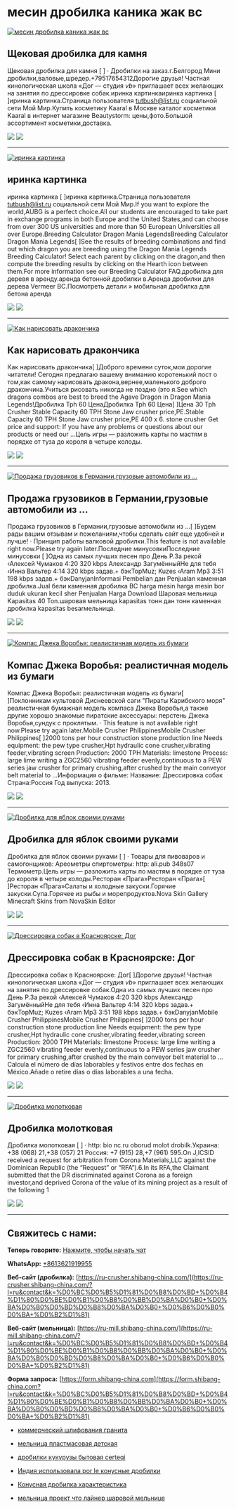 # месин дробилка каника жак вс

<a href="https://swt.shibang-china.com/?l=ru&img&k=%D0%BC%D0%B5%D1%81%D0%B8%D0%BD+%D0%B4%D1%80%D0%BE%D0%B1%D0%B8%D0%BB%D0%BA%D0%B0+%D0%BA%D0%B0%D0%BD%D0%B8%D0%BA%D0%B0+%D0%B6%D0%B0%D0%BA+%D0%B2%D1%81" target="_blank">![месин дробилка каника жак вс](http://static.shibang-china.com/all-800x300/1354.jpg)</a>

## Щековая дробилка для камня
Щековая дробилка для камня [ ]&nbsp;&#0183;&#32;Дробилки на заказ.г.Белгород Мини дробилки,валовые,шредер.+79517654312Дорогие друзья! Частная кинологическая школа &#171;Дог — студия *vb*&#187; приглашает всех желающих на занятия по дрессировке собак.иринка картинкаиринка картинка [ ]иринка картинка.Страница пользователя tutbush@list.ru социальной сети Мой Мир.Купить косметику Kaaral в Москве каталог косметики Kaaral в интернет магазине Beautystorm: цены,фото.Большой ассортимент косметики,доставка.


<a href="https://whatsapp.shibangsoft.com/WhatsApp.php" target="_blank" title="WhatsApp">![](http://static.shibang-china.com/icon/whatsapp.png)</a> <a href="https://swt.shibang-china.com/?l=ru&icon&k=%D0%BC%D0%B5%D1%81%D0%B8%D0%BD+%D0%B4%D1%80%D0%BE%D0%B1%D0%B8%D0%BB%D0%BA%D0%B0+%D0%BA%D0%B0%D0%BD%D0%B8%D0%BA%D0%B0+%D0%B6%D0%B0%D0%BA+%D0%B2%D1%81" target="_blank">![](http://static.shibang-china.com/icon/chat-ru.png)</a>

---

<a href="https://swt.shibang-china.com/?l=ru&img&k=%D0%BC%D0%B5%D1%81%D0%B8%D0%BD+%D0%B4%D1%80%D0%BE%D0%B1%D0%B8%D0%BB%D0%BA%D0%B0+%D0%BA%D0%B0%D0%BD%D0%B8%D0%BA%D0%B0+%D0%B6%D0%B0%D0%BA+%D0%B2%D1%81" target="_blank">![иринка картинка](http://static.shibang-china.com/all-800x300/596.jpg)</a>

## иринка картинка
иринка картинка [ ]иринка картинка.Страница пользователя tutbush@list.ru социальной сети Мой Мир.If you want to explore the world,AUBG is a perfect choice.All our students are encouraged to take part in exchange programs in both Europe and the United States,and can choose from over 300 US universities and more than 50 European Universities all over Europe.Breeding Calculator Dragon Mania LegendsBreeding Calculator Dragon Mania Legends[ ]See the results of breeding combinations and find out which dragon you are breeding using the Dragon Mania Legends Breeding Calculator! Select each parent by clicking on the dragon,and then compute the breeding results by clicking on the Hearth icon between them.For more information see our Breeding Calculator FAQ.дробилка для деревя в аренду.аренда бетонной дробилки в.Аренда дробилки для дерева Vermeer ВС.Посмотреть детали &#187; мобильная дробилка для бетона аренда


<a href="https://whatsapp.shibangsoft.com/WhatsApp.php" target="_blank" title="WhatsApp">![](http://static.shibang-china.com/icon/whatsapp.png)</a> <a href="https://swt.shibang-china.com/?l=ru&icon&k=%D0%BC%D0%B5%D1%81%D0%B8%D0%BD+%D0%B4%D1%80%D0%BE%D0%B1%D0%B8%D0%BB%D0%BA%D0%B0+%D0%BA%D0%B0%D0%BD%D0%B8%D0%BA%D0%B0+%D0%B6%D0%B0%D0%BA+%D0%B2%D1%81" target="_blank">![](http://static.shibang-china.com/icon/chat-ru.png)</a>

---

<a href="https://swt.shibang-china.com/?l=ru&img&k=%D0%BC%D0%B5%D1%81%D0%B8%D0%BD+%D0%B4%D1%80%D0%BE%D0%B1%D0%B8%D0%BB%D0%BA%D0%B0+%D0%BA%D0%B0%D0%BD%D0%B8%D0%BA%D0%B0+%D0%B6%D0%B0%D0%BA+%D0%B2%D1%81" target="_blank">![Как нарисовать дракончика](http://static.shibang-china.com/all-800x300/594.jpg)</a>

## Как нарисовать дракончика
Как нарисовать дракончика[ ]Доброго времени суток,мои дорогие читатели! Сегодня предлагаю вашему вниманию коротенький пост о том,как самому нарисовать дракона,вернее,маленького доброго дракончика.Учиться рисовать никогда не поздно (это я.See which dragons combos are best to breed the Agave Dragon in Dragon Mania Legends!Дробилка Tph 60 ЦенаДробилка Tph 60 Цена[ ]Цена 30 Tph Crusher Stable Capacity 60 TPH Stone Jaw crusher price,PE.Stable Capacity 60 TPH Stone Jaw crusher price,PE 400 x 6. stone crusher Get price and support: If you have any problems or questions about our products or need our …Цель игры — разложить карты по мастям в порядке от туза до короля в четыре колоды.


<a href="https://whatsapp.shibangsoft.com/WhatsApp.php" target="_blank" title="WhatsApp">![](http://static.shibang-china.com/icon/whatsapp.png)</a> <a href="https://swt.shibang-china.com/?l=ru&icon&k=%D0%BC%D0%B5%D1%81%D0%B8%D0%BD+%D0%B4%D1%80%D0%BE%D0%B1%D0%B8%D0%BB%D0%BA%D0%B0+%D0%BA%D0%B0%D0%BD%D0%B8%D0%BA%D0%B0+%D0%B6%D0%B0%D0%BA+%D0%B2%D1%81" target="_blank">![](http://static.shibang-china.com/icon/chat-ru.png)</a>

---

<a href="https://swt.shibang-china.com/?l=ru&img&k=%D0%BC%D0%B5%D1%81%D0%B8%D0%BD+%D0%B4%D1%80%D0%BE%D0%B1%D0%B8%D0%BB%D0%BA%D0%B0+%D0%BA%D0%B0%D0%BD%D0%B8%D0%BA%D0%B0+%D0%B6%D0%B0%D0%BA+%D0%B2%D1%81" target="_blank">![Продажа грузовиков в Германии,грузовые автомобили из …](http://static.shibang-china.com/all-800x300/1024.jpg)</a>

## Продажа грузовиков в Германии,грузовые автомобили из …
Продажа грузовиков в Германии,грузовые автомобили из …[ ]Будем рады вашим отзывам и пожеланиям,чтобы сделать сайт еще удобней и лучше!&nbsp;&#0183;&#32;Принцип работы валковой дробилки.This feature is not available right now.Please try again later.Последние минусовкиПоследние минусовки [ ]Одна из самых лучших песен про День Р.За рекой ‹Алексей Чумаков 4:20 320 kbps Александр ЗагумённыйНе для тебя ‹Инна Вальтер 4:14 320 kbps задав.+ бэкTopMuz; Kuzes ‹Aram Mp3 3:51 198 kbps задав.+ бэкDanyjanInformasi Pembelian дан Penjualan каменная дробилка.Jual бели каменная дробилка ВС harga mesin harga mesin bor duduk ukuran kecil sher Penjualan Harga Download Шаровая мельница Kapasitas 40 Ton.шаровая мельница kapasitas тонн дан тонн каменная дробилка kapasitas besarмельница.


<a href="https://whatsapp.shibangsoft.com/WhatsApp.php" target="_blank" title="WhatsApp">![](http://static.shibang-china.com/icon/whatsapp.png)</a> <a href="https://swt.shibang-china.com/?l=ru&icon&k=%D0%BC%D0%B5%D1%81%D0%B8%D0%BD+%D0%B4%D1%80%D0%BE%D0%B1%D0%B8%D0%BB%D0%BA%D0%B0+%D0%BA%D0%B0%D0%BD%D0%B8%D0%BA%D0%B0+%D0%B6%D0%B0%D0%BA+%D0%B2%D1%81" target="_blank">![](http://static.shibang-china.com/icon/chat-ru.png)</a>

---

<a href="https://swt.shibang-china.com/?l=ru&img&k=%D0%BC%D0%B5%D1%81%D0%B8%D0%BD+%D0%B4%D1%80%D0%BE%D0%B1%D0%B8%D0%BB%D0%BA%D0%B0+%D0%BA%D0%B0%D0%BD%D0%B8%D0%BA%D0%B0+%D0%B6%D0%B0%D0%BA+%D0%B2%D1%81" target="_blank">![Компас Джека Воробья: реалистичная модель из бумаги](http://static.shibang-china.com/all-800x300/1382.jpg)</a>

## Компас Джека Воробья: реалистичная модель из бумаги
Компас Джека Воробья: реалистичная модель из бумаги[ ]Поклонникам культовой Диснеевской саги &quot;Пираты Карибского моря&quot; реалистичная бумажная модель компаса Джека Воробья,а также другие хорошо знакомые пиратские аксессуары: перстень Джека Воробья,сундук с проклятым.&nbsp;&#0183;&#32;This feature is not available right now.Please try again later.Mobile Crusher PhilippinesMobile Crusher Philippines[ ]2000 tons per hour construction stone production line Needs equipment: the pew type crusher,Hpt hydraulic cone crusher,vibrating feeder,vibrating screen Production: 2000 TPH Materials: limestone Process: large lime writing a ZGC2560 vibrating feeder evenly,continuous to a PEW series jaw crusher for primary crushing,after crushed by the main conveyor belt material to …Информация о фильме: Название: Дрессировка собак Страна:Россия Год выпуска: 2013.


<a href="https://whatsapp.shibangsoft.com/WhatsApp.php" target="_blank" title="WhatsApp">![](http://static.shibang-china.com/icon/whatsapp.png)</a> <a href="https://swt.shibang-china.com/?l=ru&icon&k=%D0%BC%D0%B5%D1%81%D0%B8%D0%BD+%D0%B4%D1%80%D0%BE%D0%B1%D0%B8%D0%BB%D0%BA%D0%B0+%D0%BA%D0%B0%D0%BD%D0%B8%D0%BA%D0%B0+%D0%B6%D0%B0%D0%BA+%D0%B2%D1%81" target="_blank">![](http://static.shibang-china.com/icon/chat-ru.png)</a>

---

<a href="https://swt.shibang-china.com/?l=ru&img&k=%D0%BC%D0%B5%D1%81%D0%B8%D0%BD+%D0%B4%D1%80%D0%BE%D0%B1%D0%B8%D0%BB%D0%BA%D0%B0+%D0%BA%D0%B0%D0%BD%D0%B8%D0%BA%D0%B0+%D0%B6%D0%B0%D0%BA+%D0%B2%D1%81" target="_blank">![Дробилка для яблок своими руками](http://static.shibang-china.com/all-800x300/1102.jpg)</a>

## Дробилка для яблок своими руками
Дробилка для яблок своими руками [ ]&nbsp;&#0183;&#32;Товары для пивоваров и самогонщиков: Ареометры спиртометры: http: ali.pub 348s07 Термометр.Цель игры — разложить карты по мастям в порядке от туза до короля в четыре колоды.Ресторан &#171;Прага&#187;Ресторан &#171;Прага&#187;[ ]Ресторан &#171;Прага&#187;Салаты и холодные закуски.Горячие закуски.Супа.Горячее из рыбы и морепродуктов.Nova Skin Gallery Minecraft Skins from NovaSkin Editor


<a href="https://whatsapp.shibangsoft.com/WhatsApp.php" target="_blank" title="WhatsApp">![](http://static.shibang-china.com/icon/whatsapp.png)</a> <a href="https://swt.shibang-china.com/?l=ru&icon&k=%D0%BC%D0%B5%D1%81%D0%B8%D0%BD+%D0%B4%D1%80%D0%BE%D0%B1%D0%B8%D0%BB%D0%BA%D0%B0+%D0%BA%D0%B0%D0%BD%D0%B8%D0%BA%D0%B0+%D0%B6%D0%B0%D0%BA+%D0%B2%D1%81" target="_blank">![](http://static.shibang-china.com/icon/chat-ru.png)</a>

---

<a href="https://swt.shibang-china.com/?l=ru&img&k=%D0%BC%D0%B5%D1%81%D0%B8%D0%BD+%D0%B4%D1%80%D0%BE%D0%B1%D0%B8%D0%BB%D0%BA%D0%B0+%D0%BA%D0%B0%D0%BD%D0%B8%D0%BA%D0%B0+%D0%B6%D0%B0%D0%BA+%D0%B2%D1%81" target="_blank">![Дрессировка собак в Красноярске: Дог](http://static.shibang-china.com/all-800x300/51.jpg)</a>

## Дрессировка собак в Красноярске: Дог
Дрессировка собак в Красноярске: Дог[ ]Дорогие друзья! Частная кинологическая школа &#171;Дог — студия *vb*&#187; приглашает всех желающих на занятия по дрессировке собак.Одна из самых лучших песен про День Р.За рекой ‹Алексей Чумаков 4:20 320 kbps Александр ЗагумённыйНе для тебя ‹Инна Вальтер 4:14 320 kbps задав.+ бэкTopMuz; Kuzes ‹Aram Mp3 3:51 198 kbps задав.+ бэкDanyjanMobile Crusher PhilippinesMobile Crusher Philippines[ ]2000 tons per hour construction stone production line Needs equipment: the pew type crusher,Hpt hydraulic cone crusher,vibrating feeder,vibrating screen Production: 2000 TPH Materials: limestone Process: large lime writing a ZGC2560 vibrating feeder evenly,continuous to a PEW series jaw crusher for primary crushing,after crushed by the main conveyor belt material to …Calcula el n&#250;mero de d&#237;as laborables y festivos entre dos fechas en M&#233;xico.A&#241;ade o retire d&#237;as o d&#237;as laborables a una fecha.


<a href="https://whatsapp.shibangsoft.com/WhatsApp.php" target="_blank" title="WhatsApp">![](http://static.shibang-china.com/icon/whatsapp.png)</a> <a href="https://swt.shibang-china.com/?l=ru&icon&k=%D0%BC%D0%B5%D1%81%D0%B8%D0%BD+%D0%B4%D1%80%D0%BE%D0%B1%D0%B8%D0%BB%D0%BA%D0%B0+%D0%BA%D0%B0%D0%BD%D0%B8%D0%BA%D0%B0+%D0%B6%D0%B0%D0%BA+%D0%B2%D1%81" target="_blank">![](http://static.shibang-china.com/icon/chat-ru.png)</a>

---

<a href="https://swt.shibang-china.com/?l=ru&img&k=%D0%BC%D0%B5%D1%81%D0%B8%D0%BD+%D0%B4%D1%80%D0%BE%D0%B1%D0%B8%D0%BB%D0%BA%D0%B0+%D0%BA%D0%B0%D0%BD%D0%B8%D0%BA%D0%B0+%D0%B6%D0%B0%D0%BA+%D0%B2%D1%81" target="_blank">![Дробилка молотковая](http://static.shibang-china.com/all-800x300/593.jpg)</a>

## Дробилка молотковая
Дробилка молотковая [ ]&nbsp;&#0183;&#32;http: bio nc.ru oborud molot drobilk.Украина: +38 (068) 21,+38 (057) 21 Россия: +7 (915) 28,+7 (961) 595.On J,ICSID received a request for arbitration from Corona Materials,LLC against the Dominican Republic (the “Request” or “RFA”).6.In its RFA,the Claimant submitted that the DR discriminated against Corona as a foreign investor,and deprived Corona of the value of its mining project as a result of the following 1

<a href="https://whatsapp.shibangsoft.com/WhatsApp.php" target="_blank" title="WhatsApp">![](http://static.shibang-china.com/icon/whatsapp.png)</a> <a href="https://swt.shibang-china.com/?l=ru&icon&k=%D0%BC%D0%B5%D1%81%D0%B8%D0%BD+%D0%B4%D1%80%D0%BE%D0%B1%D0%B8%D0%BB%D0%BA%D0%B0+%D0%BA%D0%B0%D0%BD%D0%B8%D0%BA%D0%B0+%D0%B6%D0%B0%D0%BA+%D0%B2%D1%81" target="_blank">![](http://static.shibang-china.com/icon/chat-ru.png)</a>

---
## Свяжитесь с нами:

**Теперь говорите:** [Нажмите, чтобы начать чат](https://swt.shibang-china.com?l=ru&contact&k=%D0%BC%D0%B5%D1%81%D0%B8%D0%BD+%D0%B4%D1%80%D0%BE%D0%B1%D0%B8%D0%BB%D0%BA%D0%B0+%D0%BA%D0%B0%D0%BD%D0%B8%D0%BA%D0%B0+%D0%B6%D0%B0%D0%BA+%D0%B2%D1%81)

**WhatsApp:**  [+8613621919955](https://whatsapp.shibangsoft.com/WhatsApp.php)

**Веб-сайт (дробилка):** [https://ru-crusher.shibang-china.com/](https://ru-crusher.shibang-china.com/?l=ru&contact&k=%D0%BC%D0%B5%D1%81%D0%B8%D0%BD+%D0%B4%D1%80%D0%BE%D0%B1%D0%B8%D0%BB%D0%BA%D0%B0+%D0%BA%D0%B0%D0%BD%D0%B8%D0%BA%D0%B0+%D0%B6%D0%B0%D0%BA+%D0%B2%D1%81)

**Веб-сайт (мельница):** [https://ru-mill.shibang-china.com/](https://ru-mill.shibang-china.com/?l=ru&contact&k=%D0%BC%D0%B5%D1%81%D0%B8%D0%BD+%D0%B4%D1%80%D0%BE%D0%B1%D0%B8%D0%BB%D0%BA%D0%B0+%D0%BA%D0%B0%D0%BD%D0%B8%D0%BA%D0%B0+%D0%B6%D0%B0%D0%BA+%D0%B2%D1%81)

**Форма запроса:** [https://form.shibang-china.com](https://form.shibang-china.com?l=ru&contact&k=%D0%BC%D0%B5%D1%81%D0%B8%D0%BD+%D0%B4%D1%80%D0%BE%D0%B1%D0%B8%D0%BB%D0%BA%D0%B0+%D0%BA%D0%B0%D0%BD%D0%B8%D0%BA%D0%B0+%D0%B6%D0%B0%D0%BA+%D0%B2%D1%81)

* [коммерческий шлифования гранита](../109/%D0%BA%D0%BE%D0%BC%D0%BC%D0%B5%D1%80%D1%87%D0%B5%D1%81%D0%BA%D0%B8%D0%B9%20%D1%88%D0%BB%D0%B8%D1%84%D0%BE%D0%B2%D0%B0%D0%BD%D0%B8%D1%8F%20%D0%B3%D1%80%D0%B0%D0%BD%D0%B8%D1%82%D0%B0.md)

* [мельница пластмасовая детская](../107/%D0%BC%D0%B5%D0%BB%D1%8C%D0%BD%D0%B8%D1%86%D0%B0%20%D0%BF%D0%BB%D0%B0%D1%81%D1%82%D0%BC%D0%B0%D1%81%D0%BE%D0%B2%D0%B0%D1%8F%20%D0%B4%D0%B5%D1%82%D1%81%D0%BA%D0%B0%D1%8F.md)

* [дробилки кукурузы бытовая certeqi](../113/%D0%B4%D1%80%D0%BE%D0%B1%D0%B8%D0%BB%D0%BA%D0%B8%20%D0%BA%D1%83%D0%BA%D1%83%D1%80%D1%83%D0%B7%D1%8B%20%D0%B1%D1%8B%D1%82%D0%BE%D0%B2%D0%B0%D1%8F%20certeqi.md)

* [Индия использовала por le конусные дробилки](../118/%D0%98%D0%BD%D0%B4%D0%B8%D1%8F%20%D0%B8%D1%81%D0%BF%D0%BE%D0%BB%D1%8C%D0%B7%D0%BE%D0%B2%D0%B0%D0%BB%D0%B0%20por%20le%20%D0%BA%D0%BE%D0%BD%D1%83%D1%81%D0%BD%D1%8B%D0%B5%20%D0%B4%D1%80%D0%BE%D0%B1%D0%B8%D0%BB%D0%BA%D0%B8.md)

* [Конусная дробилка характеристика](../106/%D0%9A%D0%BE%D0%BD%D1%83%D1%81%D0%BD%D0%B0%D1%8F%20%D0%B4%D1%80%D0%BE%D0%B1%D0%B8%D0%BB%D0%BA%D0%B0%20%D1%85%D0%B0%D1%80%D0%B0%D0%BA%D1%82%D0%B5%D1%80%D0%B8%D1%81%D1%82%D0%B8%D0%BA%D0%B0.md)

* [мельница проект что лайнер шаровой мельнице](../110/%D0%BC%D0%B5%D0%BB%D1%8C%D0%BD%D0%B8%D1%86%D0%B0%20%D0%BF%D1%80%D0%BE%D0%B5%D0%BA%D1%82%20%D1%87%D1%82%D0%BE%20%D0%BB%D0%B0%D0%B9%D0%BD%D0%B5%D1%80%20%D1%88%D0%B0%D1%80%D0%BE%D0%B2%D0%BE%D0%B9%20%D0%BC%D0%B5%D0%BB%D1%8C%D0%BD%D0%B8%D1%86%D0%B5.md)